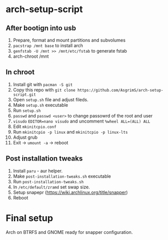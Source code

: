 # arch-setup-script

## After bootign into usb
1. Prepare, format and mount partitions and subvolumes
2. `pacstrap /mnt base` to install arch
3. `genfstab -U /mnt >> /mnt/etc/fstab` to generate fstab
4. arch-chroot /mnt

## In chroot
1. Install git with `pacman -S git`
2. Copy this repo with `git clone https://github.com/AsgrimS/arch-setup-script.git`
3. Open `setup.sh` file and adjust fileds.
4. Make `setup.sh` executable
5. Run `setup.sh`
6. `passwd` and `passwd <user>` to change passowrd of the root and user
7. `visudo` `EDITOR=nano visudo` and uncomment `%wheel ALL=(ALL) ALL`
8. Edit `mkinitcpio.conf`
9. Run `mkinitcpio -p linux` and `mkinitcpio -p linux-lts` 
10. Adjust grub
11. Exit -> `umount -a` -> reboot

## Post installation tweaks
1. Install `paru` - aur helper.
2. Make `post-installation-tweaks.sh` executable
3. Run `post-installation-tweaks.sh`
4. In `/etc/default/zramd` set swap size.
5. Setup snapepr (https://wiki.archlinux.org/title/snapper)
5. Reboot

# Final setup
Arch on BTRFS and GNOME ready for snapper configuration.